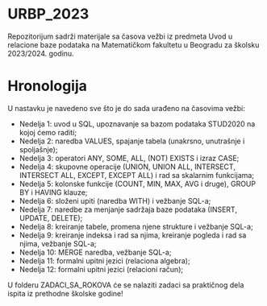 # URBP_2023
Repozitorijum sadrži materijale sa časova vežbi iz predmeta Uvod u relacione baze podataka na Matematičkom fakultetu u Beogradu za školsku 2023/2024. godinu.

# Hronologija
U nastavku je navedeno sve što je do sada urađeno na časovima vežbi:
- Nedelja 1: uvod u SQL, upoznavanje sa bazom podataka STUD2020 na kojoj ćemo raditi;
- Nedelja 2: naredba VALUES, spajanje tabela (unakrsno, unutrašnje i spoljašnje);
- Nedelja 3: operatori ANY, SOME, ALL, (NOT) EXISTS i izraz CASE;
- Nedelja 4: skupovne operacije (UNION, UNION ALL, INTERSECT, INTERSECT ALL, EXCEPT, EXCEPT ALL) i rad sa skalarnim funkcijama;
- Nedelja 5: kolonske funkcije (COUNT, MIN, MAX, AVG i druge), GROUP BY i HAVING klauze;
- Nedelja 6: složeni upiti (naredba WITH) i vežbanje SQL-a;
- Nedelja 7: naredbe za menjanje sadržaja baze podataka (INSERT, UPDATE, DELETE);
- Nedelja 8: kreiranje tabele, promena njene strukture i vežbanje SQL-a;
- Nedelja 9: kreiranje indeksa i rad sa njima, kreiranje pogleda i rad sa njima, vežbanje SQL-a;
- Nedelja 10: MERGE naredba, vežbanje SQL-a;
- Nedelja 11: formalni upitni jezici (relaciona algebra);
- Nedelja 12: formalni upitni jezici (relacioni račun);


U folderu ZADACI_SA_ROKOVA će se nalaziti zadaci sa praktičnog dela ispita iz prethodne školske godine!
